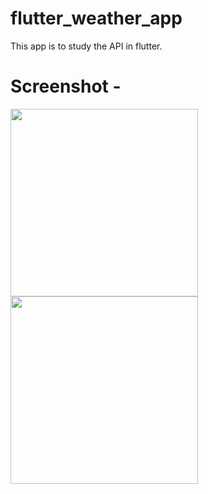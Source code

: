 # flutter_weather_app

This app is to study the API in flutter.

# Screenshot -

<img src="https://user-images.githubusercontent.com/73748430/105624207-e274ec80-5e45-11eb-97a7-1f354a4b16bc.jpg" width="300">   <img src="https://user-images.githubusercontent.com/73748430/105624212-ea349100-5e45-11eb-8f65-c05f7ca4962d.jpg" width="300">

